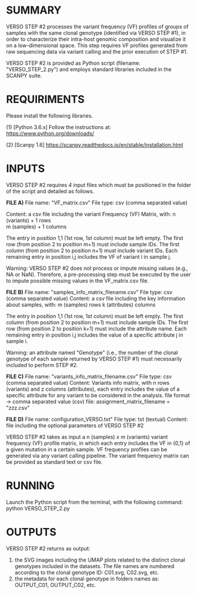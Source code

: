 # SUMMARY
VERSO STEP #2 processes the variant frequency (VF) profiles of groups of samples with the same clonal genotype (identified via VERSO STEP #1), in order to characterize their intra-host genomic composition and visualize it on a low-dimensional space. 
This step requires VF profiles generated from raw sequencing data via variant calling and the prior execution of STEP $\#1$.

VERSO STEP #2 is provided as Python script (filename: "VERSO_STEP_2.py") and employs standard libraries included in the SCANPY suite. 

# REQUIRIMENTS
Please install the following libraries.

(1) [Python 3.6.x] Follow the instructions at: https://www.python.org/downloads/

(2) [Scanpy 1.6] https://scanpy.readthedocs.io/en/stable/installation.html


# INPUTS
  
VERSO STEP #2 requires *4* input files which must be positioned in the folder of the script and detailed as follows.

**FILE A)**
File name: "VF_matrix.csv"
File type: csv (comma separated value)

Content: a csv file including the variant Frequency (VF) Matrix, with:
	n (variants) + 1 rows  
	m (samples) + 1 columns 

The entry in position 1,1 (1st row, 1st column) must be left empty. 
The first row (from position 2 to position m+1) must include sample IDs.
The first column (from position 2 to position n+1) must include variant IDs.
Each remaining entry in position i,j includes the VF of variant i in sample j. 

Warning: VERSO STEP #2 does not process or impute missing values (e.g., NA or NaN).
Therefore, a pre-processing step must be executed by the user to impute possible missing values in the VF_matrix.csv file.


**FILE B)**
File name: "samples_info_matrix_filename.csv"
File type: csv (comma separated value)
Content: a csv file including the key information about samples, with: 
	m (samples) rows 
	k (attributes) columns

The entry in position 1,1 (1st row, 1st column) must be left empty. 
The first column (from position 2 to position m+1) must include sample IDs.
The first row (from position 2 to position k+1) must include the attribute name.
Each remaining entry in position i,j includes the value of a specific attribute j in sample i.  

Warning: an attribute named "Genotype" (i.e., the number of the clonal genotype of each sample returned by VERSO STEP #1) must necessarily included to perform STEP #2.

**FILE C)**
File name: "variants_info_matrix_filename.csv"
File type: csv (comma separated value)
Content: Variants info matrix, with n rows (variants) and z columns (attributes), each entry includes the value of a 
    specific attribute for any variant to be considered in the analysis. 
    file format -> comma separated value (csv) file: assignment_matrix_filename = "zzz.csv"

**FILE D)**
File name: configuration_VERSO.txt"
File type: txt (textual)
Content: file including the optional parameters of VERSO STEP #2

VERSO STEP #2 takes as input a n (samples) x m (variants) variant frequency (VF) profile matrix, in which each entry includes the VF in {0,1} of a given mutation in a certain sample. 
VF frequency profiles can be generated via any variant calling pipeline. 
The variant frequency matrix can be provided as standard text or csv file. 

# RUNNING
Launch the Python script from the terminal, with the following command: python VERSO_STEP_2.py

# OUTPUTS
VERSO STEP #2 returns as output:
1) the SVG images including the UMAP plots related to the distinct clonal genotypes included in the datasets. The file names are numbered according to the clonal genotype ID: 
C01.svg, C02.svg, etc. 
2) the metadata for each clonal genotype in folders names as: OUTPUT_C01, OUTPUT_C02, etc. 
